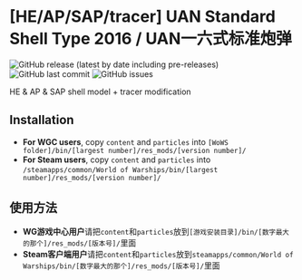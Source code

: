 ﻿# [HE/AP/SAP/tracer] UAN Standard Shell Type 2016 / UAN一六式标准炮弹

![GitHub release (latest by date including pre-releases)](https://img.shields.io/github/v/release/SEA-group/DanColle-UAN-Type16?include_prereleases)
![GitHub last commit](https://img.shields.io/github/last-commit/SEA-group/DanColle-UAN-Type16)
![GitHub issues](https://img.shields.io/github/issues-raw/SEA-group/DanColle-UAN-Type16)

HE & AP & SAP shell model + tracer modification

## Installation
* **For WGC users**, copy `content` and `particles` into `[WoWS folder]/bin/[largest number]/res_mods/[version number]/`
* **For Steam users**, copy `content` and `particles` into `/steamapps/common/World of Warships/bin/[largest number]/res_mods/[version number]/`

## 使用方法
* **WG游戏中心用户**请把`content`和`particles`放到`[游戏安装目录]/bin/[数字最大的那个]/res_mods/[版本号]/`里面
* **Steam客户端用户**请把`content`和`particles`放到`steamapps/common/World of Warships/bin/[数字最大的那个]/res_mods/[版本号]/`里面